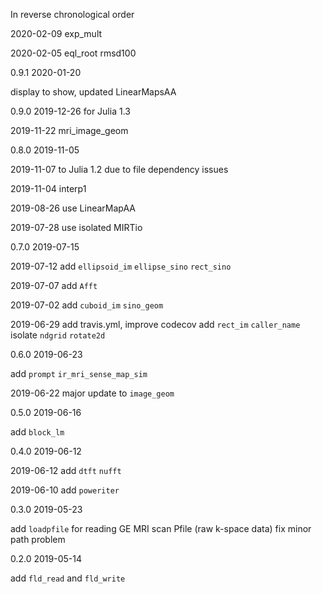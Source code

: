 In reverse chronological order

2020-02-09
exp_mult

2020-02-05
eql_root rmsd100

0.9.1 2020-01-20

display to show, updated LinearMapsAA

0.9.0 2019-12-26 for Julia 1.3

2019-11-22
mri_image_geom

0.8.0 2019-11-05

2019-11-07
to Julia 1.2 due to file dependency issues

2019-11-04
interp1

2019-08-26
use LinearMapAA

2019-07-28
use isolated MIRTio

0.7.0 2019-07-15

2019-07-12
add `ellipsoid_im` `ellipse_sino` `rect_sino`

2019-07-07
add `Afft`

2019-07-02
add `cuboid_im` `sino_geom`

2019-06-29
add travis.yml, improve codecov
add `rect_im` `caller_name`
isolate `ndgrid` `rotate2d`

0.6.0 2019-06-23

add `prompt` `ir_mri_sense_map_sim`

2019-06-22
major update to `image_geom`

0.5.0 2019-06-16

add `block_lm`

0.4.0 2019-06-12

2019-06-12
add `dtft` `nufft`

2019-06-10
add `poweriter`

0.3.0 2019-05-23

add `loadpfile` for reading GE MRI scan Pfile (raw k-space data)
fix minor path problem

0.2.0 2019-05-14

add `fld_read` and `fld_write`
